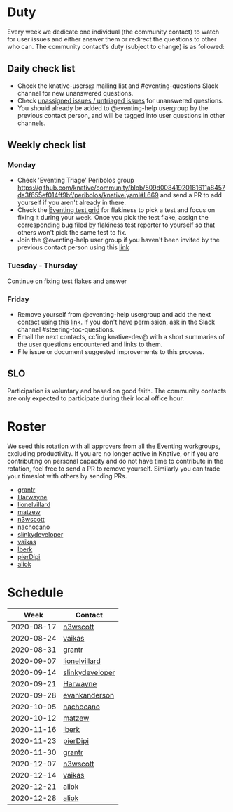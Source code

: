 # Duty

Every week we dedicate one individual (the community contact) to watch for user
issues and either answer them or redirect the questions to other who can. The
community contact's duty (subject to change) is as followed:

## Daily check list

- Check the knative-users@ mailing list and #eventing-questions Slack channel
  for new unanswered questions.
- Check
  [unassigned issues / untriaged issues](https://github.com/knative/eventing/issues?q=is%3Aopen+is%3Aissue+no%3Aassignee+no%3Amilestone)
  for unanswered questions.
- You should already be added to @eventing-help usergroup by the previous
  contact person, and will be tagged into user questions in other channels.

## Weekly check list

### Monday

- Check 'Eventing Triage' Peribolos group
  https://github.com/knative/community/blob/509d00841920181611a8457da3f655ef014ff9bf/peribolos/knative.yaml#L669
  and send a PR to add yourself if you aren't already in there.
- Check the [Eventing test grid](https://testgrid.knative.dev/eventing) for
  flakiness to pick a test and focus on fixing it during your week. Once you
  pick the test flake, assign the corresponding bug filed by flakiness test
  reporter to yourself so that others won't pick the same test to fix.
- Join the @eventing-help user group if you haven't been invited by the previous
  contact person using this
  [link](https://app.slack.com/client/T93ELUK42/browse-user-groups/user_groups/S0191HUK2Q0)

### Tuesday - Thursday

Continue on fixing test flakes and answer

### Friday

- Remove yourself from @eventing-help usergroup and add the next contact using
  this
  [link](https://app.slack.com/client/T93ELUK42/browse-user-groups/user_groups/S0191HUK2Q0).
  If you don't have permission, ask in the Slack channel
  #steering-toc-questions.
- Email the next contacts, cc'ing knative-dev@ with a short summaries of the
  user questions encountered and links to them.
- File issue or document suggested improvements to this process.

## SLO

Participation is voluntary and based on good faith. The community contacts are
only expected to participate during their local office hour.

# Roster

We seed this rotation with all approvers from all the Eventing workgroups,
excluding productivity. If you are no longer active in Knative, or if you are
contributing on personal capacity and do not have time to contribute in the
rotation, feel free to send a PR to remove yourself. Similarly you can trade
your timeslot with others by sending PRs.

- [grantr](https://github.com/grantr)
- [Harwayne](https://github.com/Harwayne)
- [lionelvillard](https://github.com/lionelvillard)
- [matzew](https://github.com/matzew)
- [n3wscott](https://github.com/n3wscott)
- [nachocano](https://github.com/nachocano)
- [slinkydeveloper](https://github.com/slinkydeveloper)
- [vaikas](https://github.com/vaikas)
- [lberk](https://github.com/lberk)
- [pierDipi](https://github.com/pierDipi)
- [aliok](https://github.com/aliok)

# Schedule

| Week       | Contact                                               |
| ---------- | ----------------------------------------------------- |
| 2020-08-17 | [n3wscott](https://github.com/n3wscott)               |
| 2020-08-24 | [vaikas](https://github.com/vaikas)                   |
| 2020-08-31 | [grantr](https://github.com/grantr)                   |
| 2020-09-07 | [lionelvillard](https://github.com/lionelvillard)     |
| 2020-09-14 | [slinkydeveloper](https://github.com/slinkydeveloper) |
| 2020-09-21 | [Harwayne](https://github.com/Harwayne)               |
| 2020-09-28 | [evankanderson](https://github.com/evankanderson)     |
| 2020-10-05 | [nachocano](https://github.com/nachocano)             |
| 2020-10-12 | [matzew](https://github.com/matzew)                   |
| 2020-11-16 | [lberk](https://github.com/lberk)                     |
| 2020-11-23 | [pierDipi](https://github.com/pierDipi)               |
| 2020-11-30 | [grantr](https://github.com/grantr)                   |
| 2020-12-07 | [n3wscott](https://github.com/n3wscott)               |
| 2020-12-14 | [vaikas](https://github.com/vaikas)                   |
| 2020-12-21 | [aliok](https://github.com/aliok)                     |
| 2020-12-28 | [aliok](https://github.com/aliok)                     |
